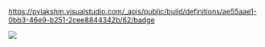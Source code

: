 https://pvlakshm.visualstudio.com/_apis/public/build/definitions/ae55aae1-0bb3-46e9-b251-2cee8844342b/62/badge

<img src="https://pvlakshm.visualstudio.com/_apis/public/build/definitions/ae55aae1-0bb3-46e9-b251-2cee8844342b/62/badge"/>
